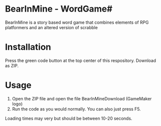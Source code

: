 # BearInMine - WordGame#

BearInMine is a story based word game that combines elements of RPG platformers and an altered version of scrabble

# Installation

Press the green code button at the top center of this respository. Download as ZIP.

# Usage

1. Open the ZIP file and open the file BearInMineDownload (GameMaker logo)
2. Run the code as you would normally. You can also just press F5.

Loading times may very but should be between 10-20 seconds.
